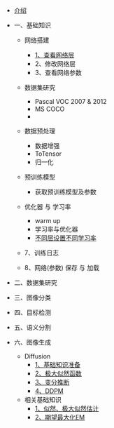 <!-- docs/_sidebar.md --> 

* [介绍](/brief) 
* 一、基础知识
    * 网络搭建
        * [1、查看网络层](/basicKnowledge/查看网络层.md)
        * 2、修改网络层
        * 3、查看网络参数

    * 数据集研究
        * Pascal VOC 2007  & 2012
        * MS COCO
        * 

    * 数据预处理
        * 数据增强
        * ToTensor
        * 归一化

    * 预训练模型
        * 获取预训练模型及参数

    * 优化器 与 学习率 
        * warm up
        * 学习率与优化器
        * [不同层设置不同学习率](/basicKnowledge/不同层设置不同学习率.md)

    * 7、训练日志
    * 8、网络(参数) 保存 与 加载

* 二、数据集研究
* 三、图像分类
* 四、目标检测
* 五、语义分割
* 六、图像生成
    * Diffusion
        * [1、基础知识准备](/diffusion/1_basic)
        * [2、极大似然函数](/diffusion/2_likelihood)
        * [3、变分推断](/diffusion/3_VI)
        * [4、DDPM](/diffusion/4_DDPM)
    * 相关基础知识
        * [1、似然、极大似然估计](/basicKnowledge/likelihood)
        * [2、期望最大化EM](/basicKnowledge/EM)

